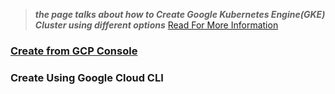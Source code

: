 > ***the page talks about how to Create Google Kubernetes Engine(GKE) Cluster using different options***
> [Read For More Information](https://cloud.google.com/kubernetes-engine/docs/quickstart)

### [Create from GCP Console](https://github.com/lerndevops/gke/blob/main/create-gke-cluster/create-gke-from-gcp-console.pdf)

### Create Using Google Cloud CLI
